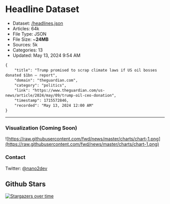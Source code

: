 # Headline Dataset

- Dataset: [/headlines.json](https://raw.githubusercontent.com/fwd/news/master/headlines.json) 
- Articles: 64k
- File Type: JSON
- File Size: ~**24MB**
- Sources: 5k
- Categories: 13
- Updated: May 13, 2024 9:54 AM

```
{
    "title": "Trump promised to scrap climate laws if US oil bosses donated $1bn – report",
    "domain": "theguardian.com",
    "category": "politics",
    "link": "https://www.theguardian.com/us-news/article/2024/may/09/trump-oil-ceo-donation",
    "timestamp": 1715572846,
    "recorded": "May 13, 2024 12:00 AM"
}
```

---

### Visualization (Coming Soon)

![https://raw.githubusercontent.com/fwd/news/master/charts/chart-1.png](https://raw.githubusercontent.com/fwd/news/master/charts/chart-1.png)

### Contact 

Twitter: [@nano2dev](https://twitter.com/nano2dev)

## Github Stars

[![Stargazers over time](https://starchart.cc/fwd/news.svg)](https://starchart.cc/fwd/news)
